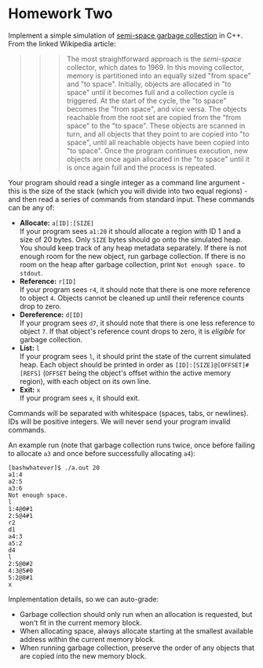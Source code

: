 # Homework Two

Implement a simple simulation of [semi-space garbage collection][1] in C++. From
the linked Wikipedia article:

>>> The most straightforward approach is the _semi-space_ collector, which dates
to 1969.  In this moving collector,  memory is partitioned into an equally sized
"from space"  and  "to space".  Initially,  objects are  allocated in "to space"
until it becomes full  and a collection cycle is triggered.  At the start of the
cycle, the  "to space"  becomes the  "from space",  and vice versa.  The objects
reachable from the root set are copied from  the "from space" to the "to space".
These objects are scanned in turn, and all objects that they point to are copied
into  "to space",  until all reachable objects have been copied into "to space".
Once the program continues  execution,  new objects are once again  allocated in
the "to space" until it is once again full and the process is repeated.

Your program  should read a single integer  as a command line argument - this is
the size of the stack  (which you will divide into two equal regions) - and then
read a series of commands from standard input.  These commands can be any of:

 - **Allocate:** `a[ID]:[SIZE]`  
   If your program sees `a1:20` it should allocate a region with ID 1 and a size
   of 20 bytes.  Only `SIZE` bytes should go onto the simulated heap. You should
   keep track of any heap  metadata separately.  If there is not enough room for
   the new object, run garbage collection. If there is no room on the heap after
   garbage collection, print `Not enough space.` to `stdout`.
 - **Reference:** `r[ID]`  
   If your program sees `r4`, it should note that there is one more reference to
   object `4`. Objects cannot be cleaned up until their reference counts drop to
   zero.
 - **Dereference:** `d[ID]`  
   If your program sees `d7`, it should note that there is one less reference to
   object `7`.  If that object's reference count drops to zero, it is _eligible_
   for garbage collection.
 - **List:** `l`  
   If your program sees `l`,  it should print the state of the current simulated
   heap. Each object should be printed in order as `[ID]:[SIZE]@[OFFSET]#[REFS]`
   (`OFFSET`  being the object's offset  within the active memory region),  with
   each object on its own line.
 - **Exit:** `x`  
   If your program sees `x`, it should exit.

Commands will be separated with whitespace (spaces, tabs, or newlines). IDs will
be positive integers.  We will never send your program invalid commands.

An example run (note that garbage collection runs twice,  once before failing to
allocate `a3` and once before successfully allocating `a4`):

```
[bashwhatever]$ ./a.out 20
a1:4
a2:5
a3:6
Not enough space.
l
1:4@0#1
2:5@4#1
r2
d1
a4:3
a5:2
d4
l
2:5@0#2
4:3@5#0
5:2@8#1
x
```

Implementation details, so we can auto-grade:
 - Garbage collection should only run when an allocation is requested, but won't
   fit in the current memory block.
 - When  allocating space,  always  allocate starting at  the smallest available
   address within the current memory block.
 - When running  garbage collection,  preserve the order of any objects that are
   copied into the new memory block.

[1]: https://en.wikipedia.org/wiki/Tracing_garbage_collection#Copying_vs._mark-and-sweep_vs._mark-and-don.27t-sweep
